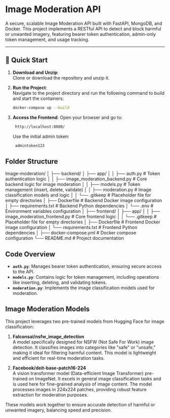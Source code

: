 # Image Moderation API

A secure, scalable Image Moderation API built with FastAPI, MongoDB, and Docker. This project implements a RESTful API to detect and block harmful or unwanted imagery, featuring bearer token authentication, admin-only token management, and usage tracking.

---

## 🚀 Quick Start

1. **Download and Unzip**:  
   Clone or download the repository and unzip it.

2. **Run the Project**:  
   Navigate to the project directory and run the following command to build and start the containers:  
   ```bash
   docker-compose up --build

3. **Access the Frontend**:
    Open your browser and go to:
   ```bash
    http://localhost:8080/
   ```
    Use the initial admin token:
   ```bash
    admintoken123
   ```

## Folder Structure
Image-moderation/
│
├── backend/
│   ├── app/
│   │   ├── auth.py                   # Token authentication logic
│   │   ├── image_moderation_backend.py  # Core backend logic for image moderation
│   │   ├── models.py                 # Token management (insert, delete, validate)
│   │   ├── moderation.py             # Image classification models and logic
│   │   └── .gitkeep                  # Placeholder file for empty directories
│   ├── Dockerfile                    # Backend Docker image configuration
│   ├── requirements.txt              # Backend Python dependencies
│   └── .env                          # Environment variables configuration
│
├── frontend/
│   ├── app/
│   │   ├── image_moderation_frontend.py  # Core frontend logic
│   │   └── .gitkeep                  # Placeholder file for empty directories
│   ├── Dockerfile                    # Frontend Docker image configuration
│   └── requirements.txt              # Frontend Python dependencies
│
├── docker-compose.yml                # Docker compose configuration
└── README.md                         # Project documentation

## Code Overview

- **`auth.py`**: Manages bearer token authentication, ensuring secure access to the API.  
- **`models.py`**: Contains logic for token management, including operations like inserting, deleting, and validating tokens.  
- **`moderation.py`**: Implements the image classification models used for moderation.

## Image Moderation Models

This project leverages two pre-trained models from Hugging Face for image classification:

1. **Falconsai/nsfw_image_detection**  
A model specifically designed for NSFW (Not Safe For Work) image detection. It classifies images into categories like "safe" or "unsafe," making it ideal for filtering harmful content. This model is lightweight and efficient for real-time moderation tasks.

2. **Facebook/deit-base-patch16-224**  
A vision transformer model (Data-efficient Image Transformer) pre-trained on ImageNet. It excels in general image classification tasks and is used here for fine-grained analysis of image content. The model processes images in 224x224 patches, providing robust feature extraction for moderation purposes.

These models work together to ensure accurate detection of harmful or unwanted imagery, balancing speed and precision.
